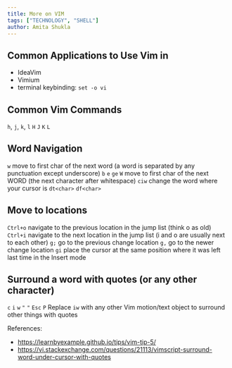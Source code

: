 ```yaml
---
title: More on VIM
tags: ["TECHNOLOGY", "SHELL"]
author: Amita Shukla
---
```

## Common Applications to Use Vim in
- IdeaVim
- Vimium
- terminal keybinding: `set -o vi`

## Common Vim Commands
`h`, `j`, `k`, `l` 
`H`
`J`
`K`
`L`

## Word Navigation
`w` move to first char of the next word (a word is separated by any punctuation except underscore)
`b`
`e`
`ge`
`W` move to first char of the next WORD (the next character after whitespace)
`ciw` change the word where your cursor is
`dt<char>` 
`df<char>`

## Move to locations

`Ctrl+o` navigate to the previous location in the jump list (think o as old)
`Ctrl+i` navigate to the next location in the jump list (i and o are usually next to each other)
`g;` go to the previous change location
`g,` go to the newer change location
`gi` place the cursor at the same position where it was left last time in the Insert mode

## Surround a word with quotes (or any other character)
`c` `i` `w` `"` `"` `Esc` `P`
Replace `iw` with any other Vim motion/text object to surround other things with quotes

References:
- https://learnbyexample.github.io/tips/vim-tip-5/
- https://vi.stackexchange.com/questions/21113/vimscript-surround-word-under-cursor-with-quotes
